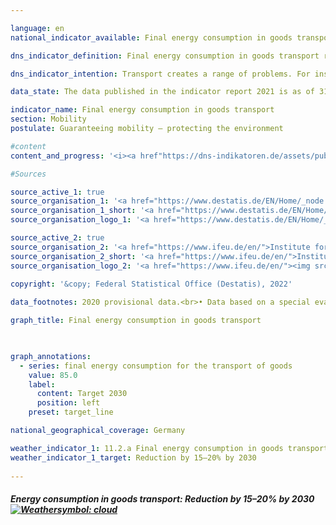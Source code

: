 ```yaml
---

language: en    
national_indicator_available: Final energy consumption in goods transport    

dns_indicator_definition: Final energy consumption in goods transport represents the energy consumption for the transport of goods within Germany via inland waterways, by rail and by road.    

dns_indicator_intention: Transport creates a range of problems. For instance, noise and air pollution impair quality of life, especially in cities, and traffic-related emissions contribute to climate change. The emission of harmful greenhouse gases is closely linked to the energy consumed for transport purposes.<br>The aim is to reduce final energy consumption in goods transport by 15 to 20% by 2030.    

data_state: The data published in the indicator report 2021 is as of 31.12.2020. The data shown on the DNS-Online-Platform is updated regularly, so that more current data may be available online than published in the indicator report 2021.    

indicator_name: Final energy consumption in goods transport    
section: Mobility    
postulate: Guaranteeing mobility – protecting the environment    

#content     
content_and_progress: '<i><a href"https://dns-indikatoren.de/assets/publications/reports/en/2021.pdf">Text from the Indicator Report 2021 </a></i><br>The data regarding domestic final energy consumption originates from the TREMOD (Transport Emissions Estimation Model) database at the Institute for Energy and Environmental Research. TREMOD is a model for evaluating transport emissions. The data record fuel consumption within Germany irrespective of where refuelling takes place. “Final energy” refers to that part of the total energy used that is directly consumed in transport. It does not cover the conversion losses that arise during the production of fuels or any pipeline losses that may occur.<br>TREMOD also supplies the goods transport volumes which are used to calculate the specific energy consumption of this sector. Air freight transport is not included, as it accounts for negligibly small volumes.<br>By definition, the indicator for final energy consumption in goods transport refers to consumption within Germany. It gives only an inadequate reflection of the German economy’s increasingly complex international ties in a globalised world. As a result, transport flows and the associated energy consumption that arises due to German exports and imports are not included.<br>The energy-consumption data presented here is supplemented by energy efficiency, or energy consumed per tonne-kilometre. The number of tonne-kilometres provides information about the extent to which transport intensity or the distance per transported tonne changes.<br>Contrary to the German Government’s target, final energy consumption for the carriage of goods was 6.2% higher in 2018 compared with 2005. Goods thereby accounted for almost 30% of total final energy consumption in the transport sector. The sharp increase can be attributed primarily to freight transport by road. Final energy consumption in road goods transport increased by 7.8% during this period, while consumption for rail and inland shipping was significantly reduced (-5.3% and -26.7% respectively).<br>During the same period, goods transport volumes increased by 22.0%. In conjunction with comparable energy consumption in 2005 and 2018, this means a significant increase in efficiency of 13.0% during that time.<br>During the economic crisis of 2009, price-adjusted gross value added in the manufacturing industry suffered a particularly sharp decline of just under 20%. This heavy loss particularly affected the transport sector, which reacts directly to increases and falls in the production of goods. The resultant decrease in the utilisation of transport capacity explains why average energy consumption per tonne-kilometre rose slightly despite the sharp fall in overall energy consumption in absolute terms during the crisis years.<br>Besides the more short-term consequences of the economic crisis of 2009, a number of long-term ramifications also affected the development of final energy consumption in goods transport during the 2005 to 2018 review period. For instance, there was a decrease in the average number of manufacturing steps a company performs, something that is normally associated with greater transport volumes because companies procure more intermediate goods from domestic and international suppliers. Furthermore, the average distance between where goods are manufactured and where they are used increased, which also caused transport volumes to rise. These effects are countered by a shift towards a less material-intensive pattern of demand (e.g. increasing demand for services). The resulting change in the composition of goods volumes dampened the increase in transport-related energy consumption.'    

#Sources    

source_active_1: true
source_organisation_1: '<a href="https://www.destatis.de/EN/Home/_node.html">Federal Statistical Office</a>'
source_organisation_1_short: '<a href="https://www.destatis.de/EN/Home/_node.html">Federal Statistical Office</a>'
source_organisation_logo_1: '<a href="https://www.destatis.de/EN/Home/_node.html"><img src="ttps://g205sdgs.github.io/sdg-indicators/public/logosEn/destatis.png" alt="Federal Statistical Office" title=" Click here to visit the homepage of the organizationFederal Statistical Office" style="height:60px; width:148px; border: transparent"/></a>'

source_active_2: true
source_organisation_2: '<a href="https://www.ifeu.de/en/">Institute for Energy and Environmental Research</a>'
source_organisation_2_short: '<a href="https://www.ifeu.de/en/">Institute for Energy and Environmental Research</a>'
source_organisation_logo_2: '<a href="https://www.ifeu.de/en/"><img src="ttps://g205sdgs.github.io/sdg-indicators/public/logosEn/ifeu.png" alt="Institute for Energy and Environmental Research" title=" Click here to visit the homepage of the organizationInstitute for Energy and Environmental Research" style="height:60px; width:148px; border: transparent"/></a>'
    
copyright: '&copy; Federal Statistical Office (Destatis), 2022'    

data_footnotes: 2020 provisional data.<br>• Data based on a special evaluation.    

graph_title: Final energy consumption in goods transport    

    

graph_annotations:
  - series: final energy consumption for the transport of goods
    value: 85.0
    label:
      content: Target 2030
      position: left
    preset: target_line    

national_geographical_coverage: Germany    

weather_indicator_1: 11.2.a Final energy consumption in goods transport
weather_indicator_1_target: Reduction by 15–20% by 2030
    
---
```



<div>
  <div class="my-header">
    <h5>Energy consumption in goods transport: Reduction by 15–20% by 2030
      <a href="https://dnsUpgradeEnvironment.github.io/dns-indicators/en/status"><img src="https://g205sdgs.github.io/sdg-indicators/public/Wettersymbole/Wolke.png" title="Although the indicator is moving in the desired direction toward the target, if the trend were to continue, the target would be missed in the target year by more than 20% of the difference between the target value and the current value." alt="Weathersymbol: cloud"/>
      </a>
    </h5>
  </div>
  <div class="my-header-note">
  </div>
</div>